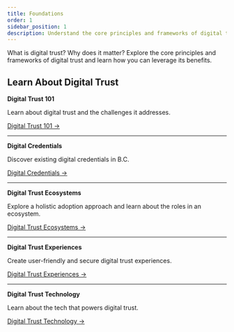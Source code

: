 ```yaml
---
title: Foundations
order: 1
sidebar_position: 1
description: Understand the core principles and frameworks of digital trust.
---
```


What is digital trust? Why does it matter? Explore the core principles and frameworks of digital trust and learn how you can leverage its benefits.

## Learn About Digital Trust

**Digital Trust 101**

Learn about digital trust and the challenges it addresses.

[Digital Trust 101 →](https://bcgov.github.io/digital-trust-toolkit/docs/foundations/digitaltrust101)

---

**Digital Credentials**

Discover existing digital credentials in B.C.

[Digital Credentials →](https://bcgov.github.io/digital-trust-toolkit/docs/foundations/credentials)

___

**Digital Trust Ecosystems**

Explore a holistic adoption approach and learn about the roles in an ecosystem.

[Digital Trust Ecosystems →](https://bcgov.github.io/digital-trust-toolkit/docs/foundations/ecosystems)

___

**Digital Trust Experiences**

Create user-friendly and secure digital trust experiences.

[Digital Trust Experiences →](https://bcgov.github.io/digital-trust-toolkit/docs/foundations/experiences)

___

**Digital Trust Technology**

Learn about the tech that powers digital trust.

[Digital Trust Technology →](https://bcgov.github.io/digital-trust-toolkit/docs/foundations/technology)
